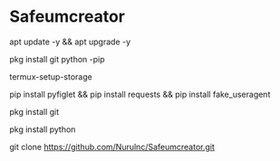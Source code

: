 # Safeumcreator

apt update -y && apt upgrade -y

pkg install git python -pip

termux-setup-storage

pip install pyfiglet && pip install requests && pip install fake_useragent

pkg install git 

pkg install python 

git clone https://github.com/Nurulnc/Safeumcreator.git
